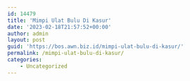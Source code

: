 ```yaml
---
id: 14479
title: 'Mimpi Ulat Bulu Di Kasur'
date: '2023-02-18T21:57:52+00:00'
author: admin
layout: post
guid: 'https://bos.awn.biz.id/mimpi-ulat-bulu-di-kasur/'
permalink: /mimpi-ulat-bulu-di-kasur/
categories:
    - Uncategorized
---
```


